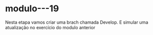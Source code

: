 # modulo---19
Nesta etapa vamos criar uma brach chamada Develop. E simular uma atualização no exercício do modulo anterior 
